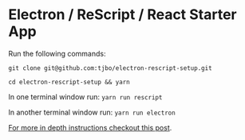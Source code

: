 # Electron / ReScript / React Starter App
Run the following commands:

`git clone git@github.com:tjbo/electron-rescript-setup.git`

`cd electron-rescript-setup && yarn`

In one terminal window run: `yarn run rescript`

In another terminal window run: `yarn run electron`

[For more in depth instructions checkout this post](https://eitherorelse.com/rescript/how-to-setup-electron-with-rescript).

